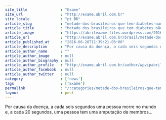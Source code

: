 ```yaml
---
site_title               : "Exame"
site_url                 : "http://exame.abril.com.br"
site_locale              : "pt_BR"
article_slug             : "metade-dos-brasileiros-que-tem-diabetes-nao-sabe"
article_title            : "Metade dos brasileiros que tem diabetes não sabe"
article_image            : "https://abrilexame.files.wordpress.com/2016/09/size_960_16_9_diabetes.jpg?quality=70&strip=all&w=960"
article_url              : "http://exame.abril.com.br/brasil/metade-dos-brasileiros-que-tem-que-tem-diabetes-nao-sabe/"
article_published_at     : "2016-06-26T11:39:21-03:00"
article_description      : "Por causa da doença, a cada seis segundos uma pessoa morre no mundo e, a cada 20 segundos, uma pessoa tem uma amputação de membros..."
article_author_name      : ""
article_author_image     : null
article_author_biography : null
article_author_profile   : "http://exame.abril.com.br/author/wpvipabril/"
article_author_facebook  : null
article_author_twitter   : null
category                 : ['news']
tags                     : ['Exame']
permalink                : "/:categories/metade-dos-brasileiros-que-tem-diabetes-nao-sabe/"
layout                   : post
---
```


Por causa da doença, a cada seis segundos uma pessoa morre no mundo e, a cada 20 segundos, uma pessoa tem uma amputação de membros...
